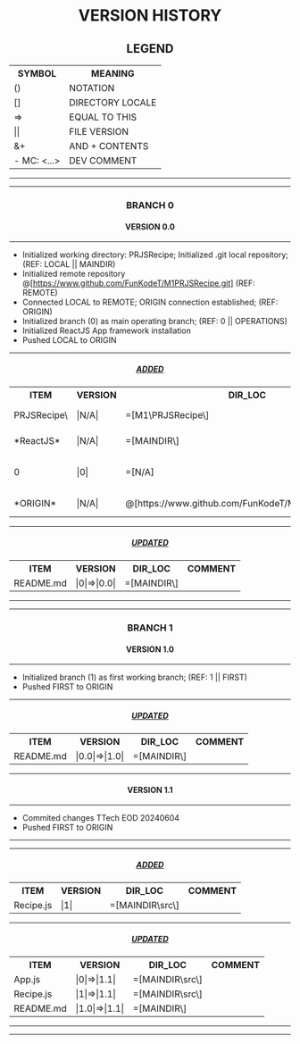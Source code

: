 <h1 align="center">VERSION HISTORY</h1>

<h2 align="center">LEGEND</h2>

<table align="center">
    <tr>
        <th>SYMBOL</th>
        <th>MEANING</th>
    </tr>
    <tr>
        <td>()</td>
        <td>NOTATION</td>
    </tr>
    <tr>
        <td>[]</td>
        <td>DIRECTORY LOCALE</td>
    </tr>
    <tr>
        <td>=></td>
        <td>EQUAL TO THIS</td>
    </tr>
    <tr>
        <td>||</td>
        <td>FILE VERSION</td>
    </tr>
    <tr>
        <td>&+</td>
        <td>AND + CONTENTS</td>
    </tr>
    <tr>
        <td>- MC: <...></td>
        <td>DEV COMMENT</td>
    </tr>
</table>

---

---

<h3 align="center">BRANCH 0</h3>

<h4 align="center">VERSION 0.0</h4>

---

-   Initialized working directory: PRJSRecipe\; Initialized .git local repository; (REF: LOCAL || MAINDIR\)
-   Initialized remote repository @[https://www.github.com/FunKodeT/M1PRJSRecipe.git] (REF: REMOTE)
-   Connected LOCAL to REMOTE; ORIGIN connection established; (REF: ORIGIN)
-   Initialized branch (0) as main operating branch; (REF: 0 || OPERATIONS)
-   Initialized ReactJS App framework installation
-   Pushed LOCAL to ORIGIN

---

<h5 align="center"><strong><em><u>ADDED</u></em></strong></h5>

<table align="center">
    <tr>
        <th>ITEM</th>
        <th>VERSION</th>
        <th>DIR_LOC</th>
        <th>COMMENT</th>
    </tr>
    <tr>
        <td>PRJSRecipe\</td>
        <td>|N/A|</td>
        <td>=[M1\PRJSRecipe\]</td>
        <td>- MC: (REF: PRJSRecipe::MAINDIR\)</td>
    </tr>
    <tr>
        <td>*ReactJS*</td>
        <td>|N/A|</td>
        <td>=[MAINDIR\]</td>
        <td>- MC: ReactJS App: installed</td>
    </tr>
    <tr>
        <td>0</td>
        <td>|0|</td>
        <td>=[N/A]</td>
        <td>- MC: Branch (0); All documents made within 0 are version|0|</td>
    </tr>
    <tr>
        <td>*ORIGIN*</td>
        <td>|N/A|</td>
        <td>@[https://www.github.com/FunKodeT/M1PRJSRecipe.git]</td>
        <td>- MC: (Remote: ORIGIN connected)</td>
    </tr>
</table>

---

<h5 align="center"><strong><em><u>UPDATED</u></em></strong></h5>

<table align="center">
    <tr>
        <th>ITEM</th>
        <th>VERSION</th>
        <th>DIR_LOC</th>
        <th>COMMENT</th>
    </tr>
    <tr>
        <td>README.md</td>
        <td>|0|=>|0.0|</td>
        <td>=[MAINDIR\]</td>
        <td></td>
    </tr>
</table>

---

---

<h3 align="center">BRANCH 1</h3>

<h4 align="center">VERSION 1.0</h4>

---

-   Initialized branch (1) as first working branch; (REF: 1 || FIRST)
-   Pushed FIRST to ORIGIN

---

<h5 align="center"><strong><em><u>UPDATED</u></em></strong></h5>

<table align="center">
    <tr>
        <th>ITEM</th>
        <th>VERSION</th>
        <th>DIR_LOC</th>
        <th>COMMENT</th>
    </tr>
    <tr>
        <td>README.md</td>
        <td>|0.0|=>|1.0|</td>
        <td>=[MAINDIR\]</td>
        <td></td>
    </tr>
</table>

---

<h4 align="center">VERSION 1.1</h4>

---

-   Commited changes TTech EOD 20240604
-   Pushed FIRST to ORIGIN

---

---

<h5 align="center"><strong><em><u>ADDED</u></em></strong></h5>

<table align="center">
    <tr>
        <th>ITEM</th>
        <th>VERSION</th>
        <th>DIR_LOC</th>
        <th>COMMENT</th>
    </tr>
    <tr>
        <td>Recipe.js</td>
        <td>|1|</td>
        <td>=[MAINDIR\src\]</td>
        <td></td>
    </tr>
</table>

---

<h5 align="center"><strong><em><u>UPDATED</u></em></strong></h5>

<table align="center">
    <tr>
        <th>ITEM</th>
        <th>VERSION</th>
        <th>DIR_LOC</th>
        <th>COMMENT</th>
    </tr>
    <tr>
        <td>App.js</td>
        <td>|0|=>|1.1|</td>
        <td>=[MAINDIR\src\]</td>
        <td></td>
    </tr>
    <tr>
        <td>Recipe.js</td>
        <td>|1|=>|1.1|</td>
        <td>=[MAINDIR\src\]</td>
        <td></td>
    </tr>
    <tr>
        <td>README.md</td>
        <td>|1.0|=>|1.1|</td>
        <td>=[MAINDIR\]</td>
        <td></td>
    </tr>
</table>

---

---
